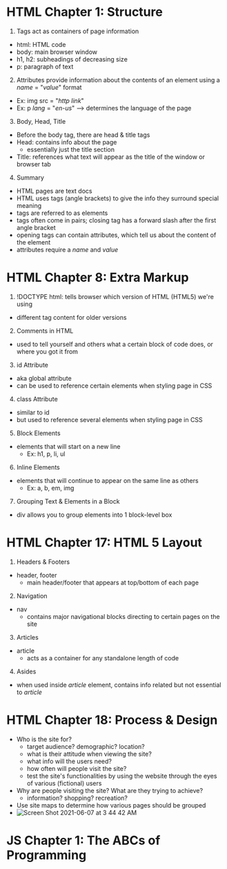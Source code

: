 # HTML Chapter 1: Structure
1. Tags act as containers of page information
  - html: HTML code
  - body: main browser window
  - h1, h2: subheadings of decreasing size
  - p: paragraph of text
2. Attributes provide information about the contents of an element using a *name* = "*value*" format
  - Ex: img src = "*http link*"
  - Ex: p *lang* = "*en-us*" --> determines the language of the page
3. Body, Head, Title
  - Before the body tag, there are head & title tags
  - Head: contains info about the page
    - essentially just the title section
  - Title: references what text will appear as the title of the window or browser tab
 4. Summary
  - HTML pages are text docs
  - HTML uses tags (angle brackets) to give the info they surround special meaning
  - tags are referred to as elements
  - tags often come in pairs; closing tag has a forward slash after the first angle bracket
  - opening tags can contain attributes, which tell us about the content of the element
  - attributes require a *name* and *value*

# HTML Chapter 8: Extra Markup
1. !DOCTYPE html: tells browser which version of HTML (HTML5) we're using
  - different tag content for older versions
2. Comments in HTML
  - used to tell yourself and others what a certain block of code does, or where you got it from
3. id Attribute
  - aka global attribute
  - can be used to reference certain elements when styling page in CSS
 4. class Attribute
  - similar to id
  - but used to reference several elements when styling page in CSS
 5. Block Elements
  - elements that will start on a new line
    - Ex: h1, p, li, ul
 6. Inline Elements
  - elements that will continue to appear on the same line as others
    - Ex: a, b, em, img
 7. Grouping Text & Elements in a Block
  - div allows you to group elements into 1 block-level box


# HTML Chapter 17: HTML 5 Layout
1. Headers & Footers
  - header, footer
    - main header/footer that appears at top/bottom of each page
2. Navigation
  - nav
    - contains major navigational blocks directing to certain pages on the site
3. Articles
  - article
    - acts as a container for any standalone length of code
4. Asides
  - when used inside *article* element, contains info related but not essential to *article*

# HTML Chapter 18: Process & Design
- Who is the site for?
  - target audience? demographic? location? 
  - what is their attitude when viewing the site?
  - what info will the users need?
  - how often will people visit the site?
  - test the site's functionalities by using the website through the eyes of various (fictional) users
- Why are people visiting the site? What are they trying to achieve?
  - information? shopping? recreation?
- Use site maps to determine how various pages should be grouped
- ![Screen Shot 2021-06-07 at 3 44 42 AM](https://user-images.githubusercontent.com/53208269/121003717-b39b4b00-c742-11eb-82bd-301a2f70359c.png)


# JS Chapter 1: The ABCs of Programming
